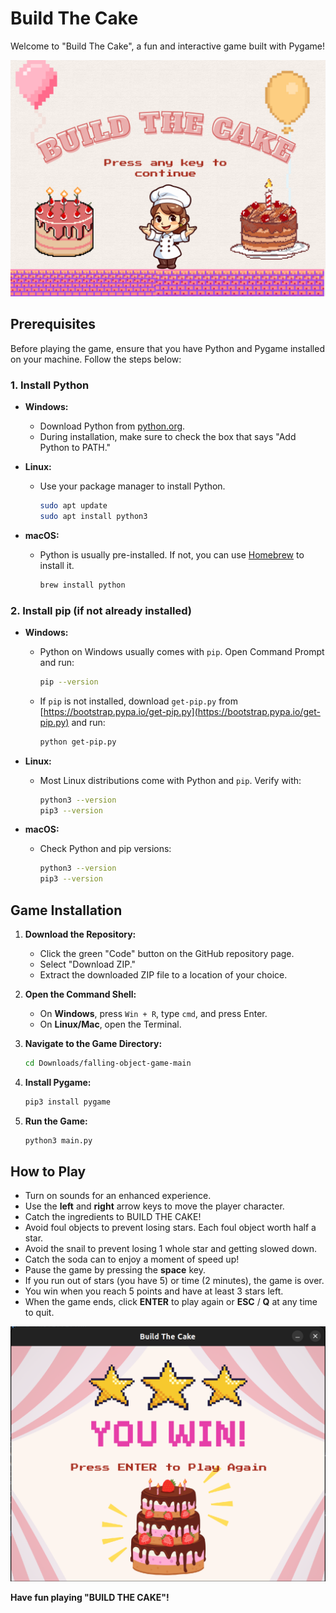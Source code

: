 # Build The Cake

Welcome to "Build The Cake", a fun and interactive game built with Pygame!

![Welcome Screen](assets/graphics/welcome2.png)

## Prerequisites

Before playing the game, ensure that you have Python and Pygame installed on your machine. Follow the steps below:

### 1. Install Python

- **Windows:**
  - Download Python from [python.org](https://www.python.org/downloads/).
  - During installation, make sure to check the box that says "Add Python to PATH."

- **Linux:**
  - Use your package manager to install Python.
    ```bash
    sudo apt update
    sudo apt install python3
    ```

- **macOS:**
  - Python is usually pre-installed. If not, you can use [Homebrew](https://brew.sh/) to install it.
    ```bash
    brew install python
    ```

### 2. Install pip (if not already installed)

- **Windows:**
  - Python on Windows usually comes with `pip`. Open Command Prompt and run:
    ```bash
    pip --version
    ```

  - If `pip` is not installed, download `get-pip.py` from [https://bootstrap.pypa.io/get-pip.py](https://bootstrap.pypa.io/get-pip.py) and run:
    ```bash
    python get-pip.py
    ```

- **Linux:**
  - Most Linux distributions come with Python and `pip`. Verify with:
    ```bash
    python3 --version
    pip3 --version
    ```

- **macOS:**
  - Check Python and pip versions:
    ```bash
    python3 --version
    pip3 --version
    ```

## Game Installation

1. **Download the Repository:**
    - Click the green "Code" button on the GitHub repository page.
    - Select "Download ZIP."
    - Extract the downloaded ZIP file to a location of your choice.

2. **Open the Command Shell:**
    - On **Windows**, press `Win + R`, type `cmd`, and press Enter.
    - On **Linux/Mac**, open the Terminal.

3. **Navigate to the Game Directory:**

    ```bash
    cd Downloads/falling-object-game-main
    ```

4. **Install Pygame:**

    ```bash
    pip3 install pygame
    ```

5. **Run the Game:**

    ```bash
    python3 main.py
    ```

## How to Play

- Turn on sounds for an enhanced experience.
- Use the **left** and **right** arrow keys to move the player character.
- Catch the ingredients to BUILD THE CAKE!
- Avoid foul objects to prevent losing stars. Each foul object worth half a star.
- Avoid the snail to prevent losing 1 whole star and getting slowed down.
- Catch the soda can to enjoy a moment of speed up!
- Pause the game by pressing the **space** key.
- If you run out of stars (you have 5) or time (2 minutes), the game is over.
- You win when you reach 5 points and have at least 3 stars left. 
- When the game ends, click **ENTER** to play again or **ESC** / **Q** at any time to quit.

![Win Screen](assets/graphics/image-1.png)

**Have fun playing "BUILD THE CAKE"!**